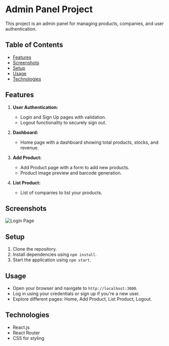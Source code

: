 # Admin Panel Project

This project is an admin panel for managing products, companies, and user authentication.

## Table of Contents
- [Features](#features)
- [Screenshots](#screenshots)
- [Setup](#setup)
- [Usage](#usage)
- [Technologies](#technologies)


## Features
1. **User Authentication:**
   - Login and Sign Up pages with validation.
   - Logout functionality to securely sign out.

2. **Dashboard:**
   - Home page with a dashboard showing total products, stocks, and revenue.

3. **Add Product:**
   - Add Product page with a form to add new products.
   - Product image preview and barcode generation.

4. **List Product:**
   - List of companies to list your products.

## Screenshots
![Login Page](C:\Users\sonua\Pictures\Screenshots/Login)

## Setup
1. Clone the repository.
2. Install dependencies using `npm install`.
3. Start the application using `npm start`.

## Usage
- Open your browser and navigate to `http://localhost:3000`.
- Log in using your credentials or sign up if you're a new user.
- Explore different pages: Home, Add Product, List Product, Logout.

## Technologies
- React.js
- React Router
- CSS for styling
